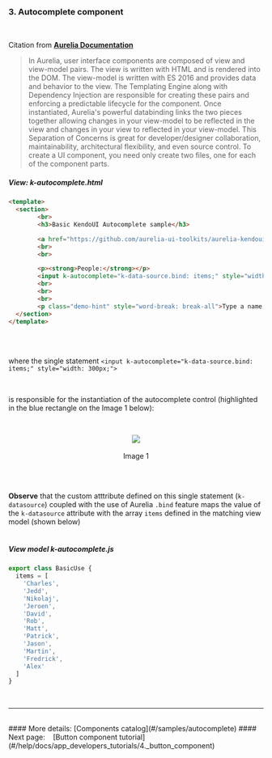 <br>

### 3. Autocomplete component
<br>

Citation from **[Aurelia Documentation](http://aurelia.io/docs.html#/aurelia/framework/1.0.0-beta.1.0.7/doc/article/creating-components)**

> In Aurelia, user interface components are composed of view and view-model pairs. The view is written with HTML and is rendered into the DOM. The view-model is written with ES 2016 and provides data and behavior to the view. The Templating Engine along with Dependency Injection are responsible for creating these pairs and enforcing a predictable lifecycle for the component. Once instantiated, Aurelia's powerful databinding links the two pieces together allowing changes in your view-model to be reflected in the view and changes in your view to reflected in your view-model. This Separation of Concerns is great for developer/designer collaboration, maintainability, architectural flexibility, and even source control.
To create a UI component, you need only create two files, one for each of the component parts.

##### View:  k-autocomplete.html


```html
<template>
  <section>
        <br>
        <h3>Basic KendoUI Autocomplete sample</h3>

        <a href="https://github.com/aurelia-ui-toolkits/aurelia-kendoui-bridge/tree/master/sample/src/samples/autocomplete">See KendoUI Bridge autocomplete folder for more details</a>
        <br>
        <br>

        <p><strong>People:</strong></p>
        <input k-autocomplete="k-data-source.bind: items;" style="width: 300px;">
        <br>
        <br>
        <br>
        <p class="demo-hint" style="word-break: break-all">Type a name, available values in the list are: ${ items } </p>
  </section>
</template>
```
<br>
<br>

where the single statement  `<input k-autocomplete="k-data-source.bind: items;" style="width: 300px;">`

<br>

is responsible for the instantiation of the autocomplete control (highlighted in the blue rectangle on the Image 1 below):

<br>

<p align=center>
  <img src="http://i.imgur.com/dG1awSb.png"></img>
 <br><br>
 Image 1
</p>

<br>
<br>


**Observe** that the custom atttribute defined on this single statement (`k-datasource`) coupled with the use of Aurelia `.bind` feature maps the value of the `k-datasource` attribute with the array `items` defined in the matching view model (shown below)
<br>
<br>

##### View model k-autocomplete.js

```javascript
export class BasicUse {
  items = [
    'Charles',
    'Jedd',
    'Nikolaj',
    'Jeroen',
    'David',
    'Rob',
    'Matt',
    'Patrick',
    'Jason',
    'Martin',
    'Fredrick',
    'Alex'
  ]
}
```

<br>


* * *
<br>
#### More details: [Components catalog](#/samples/autocomplete)
#### Next page: &nbsp;&nbsp; [Button component tutorial](#/help/docs/app_developers_tutorials/4._button_component)

